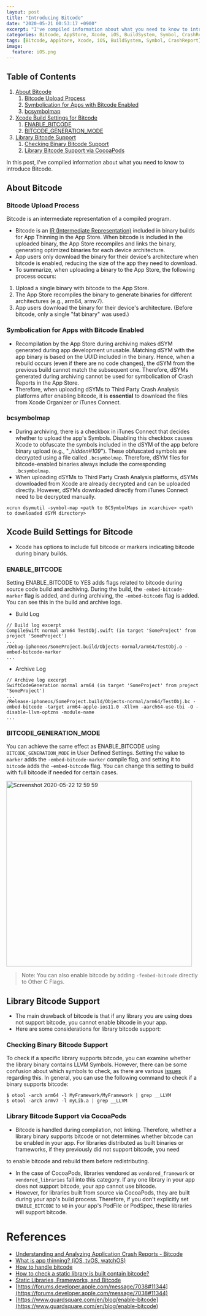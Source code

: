 ```yaml
---
layout: post
title: "Introducing Bitcode"
date: "2020-05-21 00:53:17 +0900"
excerpt: "I've compiled information about what you need to know to introduce Bitcode."
categories: Bitcode, AppStore, Xcode, iOS, BuildSystem, Symbol, CrashReport
tags: [Bitcode, AppStore, Xcode, iOS, BuildSystem, Symbol, CrashReport]
image:
  feature: iOS.png
---
```


## Table of Contents

1. [About Bitcode](./bitcode_implementation#about-bitcode)
    1. [Bitcode Upload Process](./bitcode_implementation#bitcode-upload-process)
    1. [Symbolication for Apps with Bitcode Enabled](./bitcode_implementation#symbolication-for-apps-with-bitcode-enabled)
    1. [bcsymbolmap](./bitcode_implementation#bcsymbolmap)
1. [Xcode Build Settings for Bitcode](./bitcode_implementation#xcode-build-setting-for-bitcode)
    1. [ENABLE_BITCODE](./bitcode_implementation#enable_bitcode)
    1. [BITCODE_GENERATION_MODE](./bitcode_implementation#bitcode_generation_mode)
1. [Library Bitcode Support](./bitcode_implementation#library-bitcode-support)
    1. [Checking Binary Bitcode Support](./bitcode_implementation#checking-binary-bitcode-support)
    1. [Library Bitcode Support via CocoaPods](./bitcode_implementation#library-bitcode-support-via-cocoapods)

In this post, I've compiled information about what you need to know to introduce Bitcode.

## About Bitcode

### Bitcode Upload Process

<div class="message">
    Bitcode is an intermediate representation of a compiled program.
</div>

- Bitcode is an [IR (Intermediate Representation)](https://en.wikipedia.org/wiki/Intermediate_representation) included in binary builds for App Thinning in the App Store. When bitcode is included in the uploaded binary, the App Store recompiles and links the binary, generating optimized binaries for each device architecture.
- App users only download the binary for their device's architecture when bitcode is enabled, reducing the size of the app they need to download.
- To summarize, when uploading a binary to the App Store, the following process occurs:

1. Upload a single binary with bitcode to the App Store.
2. The App Store recompiles the binary to generate binaries for different architectures (e.g., arm64, armv7).
3. App users download the binary for their device's architecture. (Before bitcode, only a single "fat binary" was used.)

### Symbolication for Apps with Bitcode Enabled

- Recompilation by the App Store during archiving makes dSYM generated during app development unusable. Matching dSYM with the app binary is based on the UUID included in the binary. Hence, when a rebuild occurs (even if there are no code changes), the dSYM from the previous build cannot match the subsequent one. Therefore, dSYMs generated during archiving cannot be used for symbolication of Crash Reports in the App Store.
- Therefore, when uploading dSYMs to Third Party Crash Analysis platforms after enabling bitcode, it is **essential** to download the files from Xcode Organizer or iTunes Connect.

### bcsymbolmap

- During archiving, there is a checkbox in iTunes Connect that decides whether to upload the app's Symbols. Disabling this checkbox causes Xcode to obfuscate the symbols included in the dSYM of the app before binary upload (e.g., "__hidden#109_"). These obfuscated symbols are decrypted using a file called `.bcsymbolmap`. Therefore, dSYM files for bitcode-enabled binaries always include the corresponding `.bcsymbolmap`.
- When uploading dSYMs to Third Party Crash Analysis platforms, dSYMs downloaded from Xcode are already decrypted and can be uploaded directly. However, dSYMs downloaded directly from iTunes Connect need to be decrypted manually.

```shell
xcrun dsymutil -symbol-map <path to BCSymbolMaps in xcarchive> <path to downloaded dSYM directory>
```

## Xcode Build Settings for Bitcode

- Xcode has options to include full bitcode or markers indicating bitcode during binary builds.

### ENABLE_BITCODE

Setting ENABLE_BITCODE to YES adds flags related to bitcode during source code build and archiving. During the build, the `-embed-bitcode-marker` flag is added, and during archiving, the `-embed-bitcode` flag is added. You can see this in the build and archive logs.

- Build Log

```
// Build log excerpt
CompileSwift normal arm64 TestObj.swift (in target 'SomeProject' from project 'SomeProject')
...
/Debug-iphoneos/SomeProject.build/Objects-normal/arm64/TestObj.o -embed-bitcode-marker 
...
```

- Archive Log

```
// Archive log excerpt
SwiftCodeGeneration normal arm64 (in target 'SomeProject' from project 'SomeProject')
...
/Release-iphoneos/SomeProject.build/Objects-normal/arm64/TestObj.bc -embed-bitcode -target arm64-apple-ios11.0 -Xllvm -aarch64-use-tbi -O -disable-llvm-optzns -module-name
...
```

### BITCODE_GENERATION_MODE

You can achieve the same effect as ENABLE_BITCODE using `BITCODE_GENERATION_MODE` in User Defined Settings. Setting the value to `marker` adds the `-embed-bitcode-marker` compile flag, and setting it to `bitcode` adds the `-embed-bitcode` flag. You can change this setting to build with full bitcode if needed for certain cases.

<img width="484" alt="Screenshot 2020-05-22 12 59 59" src="https://user-images.githubusercontent.com/13018877/82578788-d73b3400-9bc7-11ea-9ff4-953814cbead4.png">

> Note: You can also enable bitcode by adding `-fembed-bitcode` directly to Other C Flags.

## Library Bitcode Support

- The main drawback of bitcode is that if any library you are using does not support bitcode, you cannot enable bitcode in your app.
- Here are some considerations for library bitcode support:

### Checking Binary Bitcode Support

To check if a specific library supports bitcode, you can examine whether the library binary contains LLVM Symbols. However, there can be some confusion about which symbols to check, as there are various [issues](https://stackoverflow.com/a/33105733/5130783) regarding this. In general, you can use the following command to check if a binary supports bitcode:

```shell
$ otool -arch arm64 -l MyFramework/MyFramework | grep __LLVM
$ otool -arch armv7 -l myLib.a | grep __LLVM
```

### Library Bitcode Support via CocoaPods

- Bitcode is handled during compilation, not linking. Therefore, whether a library binary supports bitcode or not determines whether bitcode can be enabled in your app. For libraries distributed as built binaries or frameworks, if they previously did not support bitcode, you need

 to enable bitcode and rebuild them before redistributing.
- In the case of CocoaPods, libraries vendored as `vendored_framework` or `vendored_libraries` fall into this category. If any one library in your app does not support bitcode, your app cannot use bitcode.
- However, for libraries built from source via CocoaPods, they are built during your app's build process. Therefore, if you don't explicitly set `ENABLE_BITCODE` to `NO` in your app's PodFile or PodSpec, these libraries will support bitcode.

# References

- [Understanding and Analyzing Application Crash Reports - Bitcode](https://developer.apple.com/library/archive/technotes/tn2151/_index.html#//apple_ref/doc/uid/DTS40008184-CH1-SYMBOLICATION-BITCODE)
- [What is app thinning? (iOS, tvOS, watchOS)](https://help.apple.com/xcode/mac/11.0/index.html?localePath=en.lproj#/devbbdc5ce4f)
- [How to handle bitcode](https://www.slideshare.net/syoikeda/how-to-handle-bitcode)
- [How to check a static library is built contain bitcode?](https://stackoverflow.com/questions/32755775/how-to-check-a-static-library-is-built-contain-bitcode)
- [Static Libraries, Frameworks, and Bitcode](https://medium.com/@heitorburger/static-libraries-frameworks-and-bitcode-6d8f784478a9)
- [https://forums.developer.apple.com/message/7038#11344](https://forums.developer.apple.com/message/7038#11344)
- [https://www.guardsquare.com/en/blog/enable-bitcode](https://www.guardsquare.com/en/blog/enable-bitcode)